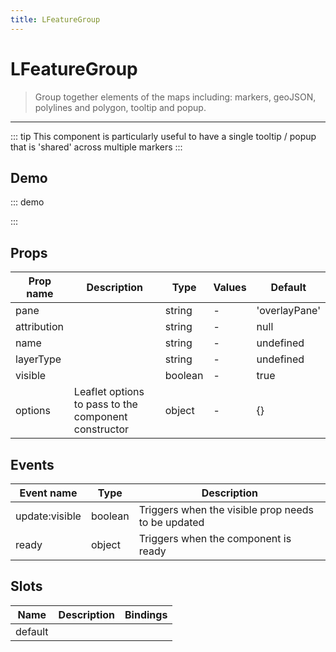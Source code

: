 ```yaml
---
title: LFeatureGroup
---
```


# LFeatureGroup

> Group together elements of the maps including: markers, geoJSON, polylines and polygon, tooltip and popup.

---

::: tip
This component is particularly useful to have a single tooltip / popup that is 'shared' across multiple markers
:::

## Demo

::: demo
<template>
<l-map style="height: 350px" :zoom="zoom" :center="center">
<l-tile-layer :url="url"></l-tile-layer>
<l-feature-group ref="features">
<l-popup > <span> Yay I was opened by {{caller}}</span></l-popup>
</l-feature-group>
<l-marker :lat-lng="markerLatLng" @click="openPopUp(markerLatLng, 'marker')"></l-marker>
<l-circle
:lat-lng="circle.center"
:radius="circle.radius"
:color="circle.color"
@click="openPopUp(circle.center, 'circle')"
/>
</l-map>
</template>

<script>
import {LMap, LTileLayer, LFeatureGroup, LPopup, LCircle, LMarker} from 'vue2-leaflet';

export default {
  components: {
    LMap,
    LTileLayer,
    LFeatureGroup,
    LPopup,
    LCircle,
    LMarker
  },
  data () {
    return {
      url: 'https://{s}.tile.openstreetmap.org/{z}/{x}/{y}.png',
      zoom: 8,
      center: [47.313220, -1.319482],
      markerLatLng: [47.313220, -1.319482],
      caller: null,
      circle: {
        center: [47.413220, -1.0482],
        radius: 4500,
        color: 'red'
      }
    };
  },
  methods: {
    openPopUp (latLng, caller) {
      this.caller = caller;
      this.$refs.features.mapObject.openPopup(latLng);
    }
  }
}
</script>

:::

## Props

| Prop name   | Description                                          | Type    | Values | Default       |
| ----------- | ---------------------------------------------------- | ------- | ------ | ------------- |
| pane        |                                                      | string  | -      | 'overlayPane' |
| attribution |                                                      | string  | -      | null          |
| name        |                                                      | string  | -      | undefined     |
| layerType   |                                                      | string  | -      | undefined     |
| visible     |                                                      | boolean | -      | true          |
| options     | Leaflet options to pass to the component constructor | object  | -      | {}            |

## Events

| Event name     | Type    | Description                                        |
| -------------- | ------- | -------------------------------------------------- |
| update:visible | boolean | Triggers when the visible prop needs to be updated |
| ready          | object  | Triggers when the component is ready               |

## Slots

| Name    | Description | Bindings |
| ------- | ----------- | -------- |
| default |             |          |
